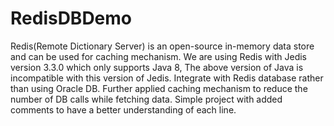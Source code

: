 # RedisDBDemo
Redis(Remote Dictionary Server) is an open-source in-memory data store and can be used for caching mechanism.
We are using Redis with Jedis version 3.3.0 which only supports Java 8, The above version of Java is incompatible with this version of Jedis.
Integrate with Redis database rather than using Oracle DB.
Further applied caching mechanism to reduce the number of DB calls while fetching data.
Simple project with added comments to have a better understanding of each line.

